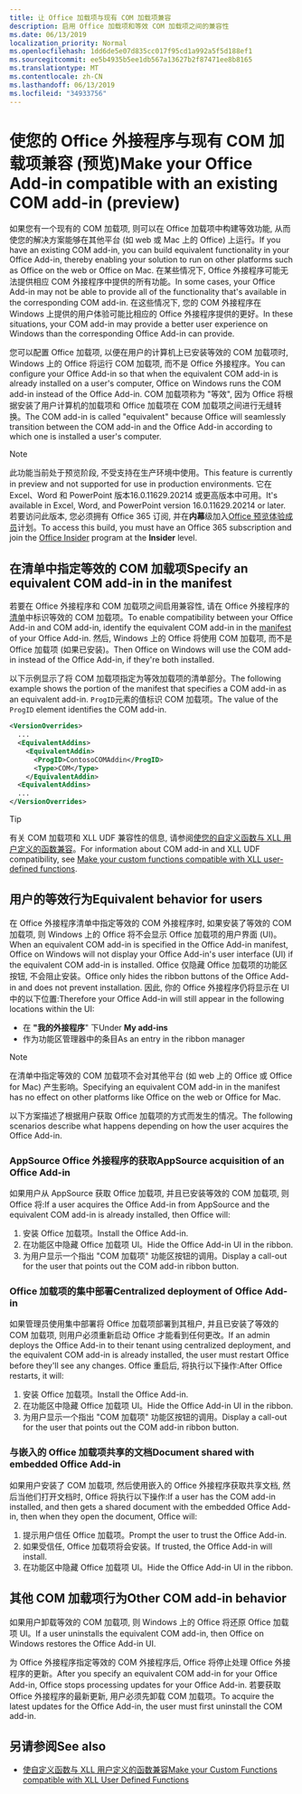 ```yaml
---
title: 让 Office 加载项与现有 COM 加载项兼容
description: 启用 Office 加载项和等效 COM 加载项之间的兼容性
ms.date: 06/13/2019
localization_priority: Normal
ms.openlocfilehash: 1dd6de5e07d835cc017f95cd1a992a5f5d188ef1
ms.sourcegitcommit: ee5b4935b5ee1db567a13627b2f87471ee8b8165
ms.translationtype: MT
ms.contentlocale: zh-CN
ms.lasthandoff: 06/13/2019
ms.locfileid: "34933756"
---
```

# <a name="make-your-office-add-in-compatible-with-an-existing-com-add-in-preview"></a><span data-ttu-id="aa696-103">使您的 Office 外接程序与现有 COM 加载项兼容 (预览)</span><span class="sxs-lookup"><span data-stu-id="aa696-103">Make your Office Add-in compatible with an existing COM add-in (preview)</span></span>

<span data-ttu-id="aa696-104">如果您有一个现有的 COM 加载项, 则可以在 Office 加载项中构建等效功能, 从而使您的解决方案能够在其他平台 (如 web 或 Mac 上的 Office) 上运行。</span><span class="sxs-lookup"><span data-stu-id="aa696-104">If you have an existing COM add-in, you can build equivalent functionality in your Office Add-in, thereby enabling your solution to run on other platforms such as Office on the web or Office on Mac.</span></span> <span data-ttu-id="aa696-105">在某些情况下, Office 外接程序可能无法提供相应 COM 外接程序中提供的所有功能。</span><span class="sxs-lookup"><span data-stu-id="aa696-105">In some cases, your Office Add-in may not be able to provide all of the functionality that's available in the corresponding COM add-in.</span></span> <span data-ttu-id="aa696-106">在这些情况下, 您的 COM 外接程序在 Windows 上提供的用户体验可能比相应的 Office 外接程序提供的更好。</span><span class="sxs-lookup"><span data-stu-id="aa696-106">In these situations, your COM add-in may provide a better user experience on Windows than the corresponding Office Add-in can provide.</span></span>

<span data-ttu-id="aa696-107">您可以配置 Office 加载项, 以便在用户的计算机上已安装等效的 COM 加载项时, Windows 上的 Office 将运行 COM 加载项, 而不是 Office 外接程序。</span><span class="sxs-lookup"><span data-stu-id="aa696-107">You can configure your Office Add-in so that when the equivalent COM add-in is already installed on a user's computer, Office on Windows runs the COM add-in instead of the Office Add-in.</span></span> <span data-ttu-id="aa696-108">COM 加载项称为 "等效", 因为 Office 将根据安装了用户计算机的加载项和 Office 加载项在 COM 加载项之间进行无缝转换。</span><span class="sxs-lookup"><span data-stu-id="aa696-108">The COM add-in is called "equivalent" because Office will seamlessly transition between the COM add-in and the Office Add-in according to which one is installed a user's computer.</span></span>

> [!NOTE]
> <span data-ttu-id="aa696-109">此功能当前处于预览阶段, 不受支持在生产环境中使用。</span><span class="sxs-lookup"><span data-stu-id="aa696-109">This feature is currently in preview and not supported for use in production environments.</span></span> <span data-ttu-id="aa696-110">它在 Excel、Word 和 PowerPoint 版本16.0.11629.20214 或更高版本中可用。</span><span class="sxs-lookup"><span data-stu-id="aa696-110">It's available in Excel, Word, and PowerPoint version 16.0.11629.20214 or later.</span></span> <span data-ttu-id="aa696-111">若要访问此版本, 您必须拥有 Office 365 订阅, 并在**内幕**级加入[Office 预览体验成员](https://products.office.com/office-insider)计划。</span><span class="sxs-lookup"><span data-stu-id="aa696-111">To access this build, you must have an Office 365 subscription and join the [Office Insider](https://products.office.com/office-insider) program at the **Insider** level.</span></span>

## <a name="specify-an-equivalent-com-add-in-in-the-manifest"></a><span data-ttu-id="aa696-112">在清单中指定等效的 COM 加载项</span><span class="sxs-lookup"><span data-stu-id="aa696-112">Specify an equivalent COM add-in in the manifest</span></span>

<span data-ttu-id="aa696-113">若要在 Office 外接程序和 COM 加载项之间启用兼容性, 请在 Office 外接程序的[清单](add-in-manifests.md)中标识等效的 COM 加载项。</span><span class="sxs-lookup"><span data-stu-id="aa696-113">To enable compatibility between your Office Add-in and COM add-in, identify the equivalent COM add-in in the [manifest](add-in-manifests.md) of your Office Add-in.</span></span> <span data-ttu-id="aa696-114">然后, Windows 上的 Office 将使用 COM 加载项, 而不是 Office 加载项 (如果已安装)。</span><span class="sxs-lookup"><span data-stu-id="aa696-114">Then Office on Windows will use the COM add-in instead of the Office Add-in, if they're both installed.</span></span>

<span data-ttu-id="aa696-115">以下示例显示了将 COM 加载项指定为等效加载项的清单部分。</span><span class="sxs-lookup"><span data-stu-id="aa696-115">The following example shows the portion of the manifest that specifies a COM add-in as an equivalent add-in.</span></span> <span data-ttu-id="aa696-116">`ProgID`元素的值标识 COM 加载项。</span><span class="sxs-lookup"><span data-stu-id="aa696-116">The value of the `ProgID` element identifies the COM add-in.</span></span>

```xml
<VersionOverrides>
  ...
  <EquivalentAddins>
    <EquivalentAddin>
      <ProgID>ContosoCOMAddin</ProgID>
      <Type>COM</Type>
    </EquivalentAddin>
  <EquivalentAddins>
  ...
</VersionOverrides>
```

> [!TIP]
> <span data-ttu-id="aa696-117">有关 COM 加载项和 XLL UDF 兼容性的信息, 请参阅[使您的自定义函数与 XLL 用户定义的函数兼容](../excel/make-custom-functions-compatible-with-xll-udf.md)。</span><span class="sxs-lookup"><span data-stu-id="aa696-117">For information about COM add-in and XLL UDF compatibility, see [Make your custom functions compatible with XLL user-defined functions](../excel/make-custom-functions-compatible-with-xll-udf.md).</span></span>

## <a name="equivalent-behavior-for-users"></a><span data-ttu-id="aa696-118">用户的等效行为</span><span class="sxs-lookup"><span data-stu-id="aa696-118">Equivalent behavior for users</span></span>

<span data-ttu-id="aa696-119">在 Office 外接程序清单中指定等效的 COM 外接程序时, 如果安装了等效的 COM 加载项, 则 Windows 上的 Office 将不会显示 Office 加载项的用户界面 (UI)。</span><span class="sxs-lookup"><span data-stu-id="aa696-119">When an equivalent COM add-in is specified in the Office Add-in manifest, Office on Windows will not display your Office Add-in's user interface (UI) if the equivalent COM add-in is installed.</span></span> <span data-ttu-id="aa696-120">Office 仅隐藏 Office 加载项的功能区按钮, 不会阻止安装。</span><span class="sxs-lookup"><span data-stu-id="aa696-120">Office only hides the ribbon buttons of the Office Add-in and does not prevent installation.</span></span> <span data-ttu-id="aa696-121">因此, 你的 Office 外接程序仍将显示在 UI 中的以下位置:</span><span class="sxs-lookup"><span data-stu-id="aa696-121">Therefore your Office Add-in will still appear in the following locations within the UI:</span></span>

- <span data-ttu-id="aa696-122">在 **"我的外接程序**" 下</span><span class="sxs-lookup"><span data-stu-id="aa696-122">Under **My add-ins**</span></span>
- <span data-ttu-id="aa696-123">作为功能区管理器中的条目</span><span class="sxs-lookup"><span data-stu-id="aa696-123">As an entry in the ribbon manager</span></span>

> [!NOTE]
> <span data-ttu-id="aa696-124">在清单中指定等效的 COM 加载项不会对其他平台 (如 web 上的 Office 或 Office for Mac) 产生影响。</span><span class="sxs-lookup"><span data-stu-id="aa696-124">Specifying an equivalent COM add-in in the manifest has no effect on other platforms like Office on the web or Office for Mac.</span></span>

<span data-ttu-id="aa696-125">以下方案描述了根据用户获取 Office 加载项的方式而发生的情况。</span><span class="sxs-lookup"><span data-stu-id="aa696-125">The following scenarios describe what happens depending on how the user acquires the Office Add-in.</span></span>

### <a name="appsource-acquisition-of-an-office-add-in"></a><span data-ttu-id="aa696-126">AppSource Office 外接程序的获取</span><span class="sxs-lookup"><span data-stu-id="aa696-126">AppSource acquisition of an Office Add-in</span></span>

<span data-ttu-id="aa696-127">如果用户从 AppSource 获取 Office 加载项, 并且已安装等效的 COM 加载项, 则 Office 将:</span><span class="sxs-lookup"><span data-stu-id="aa696-127">If a user acquires the Office Add-in from AppSource and the equivalent COM add-in is already installed, then Office will:</span></span>

1. <span data-ttu-id="aa696-128">安装 Office 加载项。</span><span class="sxs-lookup"><span data-stu-id="aa696-128">Install the Office Add-in.</span></span>
2. <span data-ttu-id="aa696-129">在功能区中隐藏 Office 加载项 UI。</span><span class="sxs-lookup"><span data-stu-id="aa696-129">Hide the Office Add-in UI in the ribbon.</span></span>
3. <span data-ttu-id="aa696-130">为用户显示一个指出 "COM 加载项" 功能区按钮的调用。</span><span class="sxs-lookup"><span data-stu-id="aa696-130">Display a call-out for the user that points out the COM add-in ribbon button.</span></span>

### <a name="centralized-deployment-of-office-add-in"></a><span data-ttu-id="aa696-131">Office 加载项的集中部署</span><span class="sxs-lookup"><span data-stu-id="aa696-131">Centralized deployment of Office Add-in</span></span>

<span data-ttu-id="aa696-132">如果管理员使用集中部署将 Office 加载项部署到其租户, 并且已安装了等效的 COM 加载项, 则用户必须重新启动 Office 才能看到任何更改。</span><span class="sxs-lookup"><span data-stu-id="aa696-132">If an admin deploys the Office Add-in to their tenant using centralized deployment, and the equivalent COM add-in is already installed, the user must restart Office before they'll see any changes.</span></span> <span data-ttu-id="aa696-133">Office 重启后, 将执行以下操作:</span><span class="sxs-lookup"><span data-stu-id="aa696-133">After Office restarts, it will:</span></span>

1. <span data-ttu-id="aa696-134">安装 Office 加载项。</span><span class="sxs-lookup"><span data-stu-id="aa696-134">Install the Office Add-in.</span></span>
2. <span data-ttu-id="aa696-135">在功能区中隐藏 Office 加载项 UI。</span><span class="sxs-lookup"><span data-stu-id="aa696-135">Hide the Office Add-in UI in the ribbon.</span></span>
3. <span data-ttu-id="aa696-136">为用户显示一个指出 "COM 加载项" 功能区按钮的调用。</span><span class="sxs-lookup"><span data-stu-id="aa696-136">Display a call-out for the user that points out the COM add-in ribbon button.</span></span>

### <a name="document-shared-with-embedded-office-add-in"></a><span data-ttu-id="aa696-137">与嵌入的 Office 加载项共享的文档</span><span class="sxs-lookup"><span data-stu-id="aa696-137">Document shared with embedded Office Add-in</span></span>

<span data-ttu-id="aa696-138">如果用户安装了 COM 加载项, 然后使用嵌入的 Office 外接程序获取共享文档, 然后当他们打开文档时, Office 将执行以下操作:</span><span class="sxs-lookup"><span data-stu-id="aa696-138">If a user has the COM add-in installed, and then gets a shared document with the embedded Office Add-in, then when they open the document, Office will:</span></span>

1. <span data-ttu-id="aa696-139">提示用户信任 Office 加载项。</span><span class="sxs-lookup"><span data-stu-id="aa696-139">Prompt the user to trust the Office Add-in.</span></span>
2. <span data-ttu-id="aa696-140">如果受信任, Office 加载项将会安装。</span><span class="sxs-lookup"><span data-stu-id="aa696-140">If trusted, the Office Add-in will install.</span></span>
3. <span data-ttu-id="aa696-141">在功能区中隐藏 Office 加载项 UI。</span><span class="sxs-lookup"><span data-stu-id="aa696-141">Hide the Office Add-in UI in the ribbon.</span></span>

## <a name="other-com-add-in-behavior"></a><span data-ttu-id="aa696-142">其他 COM 加载项行为</span><span class="sxs-lookup"><span data-stu-id="aa696-142">Other COM add-in behavior</span></span>

<span data-ttu-id="aa696-143">如果用户卸载等效的 COM 加载项, 则 Windows 上的 Office 将还原 Office 加载项 UI。</span><span class="sxs-lookup"><span data-stu-id="aa696-143">If a user uninstalls the equivalent COM add-in, then Office on Windows restores the Office Add-in UI.</span></span>

<span data-ttu-id="aa696-144">为 Office 外接程序指定等效的 COM 外接程序后, Office 将停止处理 Office 外接程序的更新。</span><span class="sxs-lookup"><span data-stu-id="aa696-144">After you specify an equivalent COM add-in for your Office Add-in, Office stops processing updates for your Office Add-in.</span></span> <span data-ttu-id="aa696-145">若要获取 Office 外接程序的最新更新, 用户必须先卸载 COM 加载项。</span><span class="sxs-lookup"><span data-stu-id="aa696-145">To acquire the latest updates for the Office Add-in, the user must first uninstall the COM add-in.</span></span>

## <a name="see-also"></a><span data-ttu-id="aa696-146">另请参阅</span><span class="sxs-lookup"><span data-stu-id="aa696-146">See also</span></span>

- [<span data-ttu-id="aa696-147">使自定义函数与 XLL 用户定义的函数兼容</span><span class="sxs-lookup"><span data-stu-id="aa696-147">Make your Custom Functions compatible with XLL User Defined Functions</span></span>](../excel/make-custom-functions-compatible-with-xll-udf.md)
